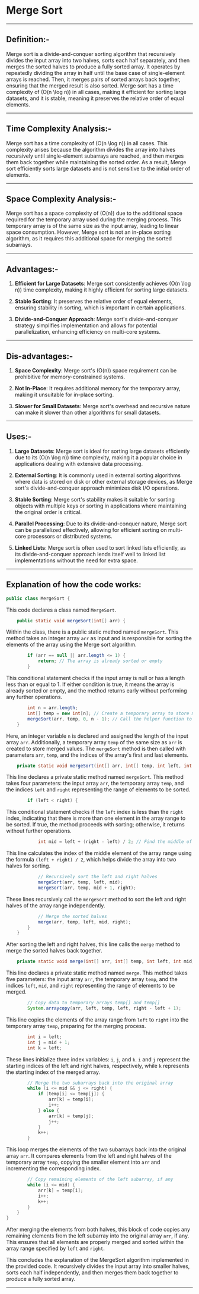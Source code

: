 #  Merge Sort
-----

## Definition:-

Merge sort is a divide-and-conquer sorting algorithm that recursively divides the input array into two halves, sorts each half separately, and then merges the sorted halves to produce a fully sorted array. It operates by repeatedly dividing the array in half until the base case of single-element arrays is reached. 
Then, it merges pairs of sorted arrays back together, ensuring that the merged result is also sorted. Merge sort has a time complexity of \(O(n \log n)\) in all cases, making it efficient for sorting large datasets, and it is stable, meaning it preserves the relative order of equal elements.

-----

## Time Complexity Analysis:-

Merge sort has a time complexity of \(O(n \log n)\) in all cases. This complexity arises because the algorithm divides the array into halves recursively until single-element subarrays are reached, and then merges them back together while maintaining the sorted order. As a result, Merge sort efficiently sorts large datasets and is not sensitive to the initial order of elements.

-----

## Space Complexity Analysis:-

Merge sort has a space complexity of \(O(n)\) due to the additional space required for the temporary array used during the merging process. This temporary array is of the same size as the input array, leading to linear space consumption. However, Merge sort is not an in-place sorting algorithm, as it requires this additional space for merging the sorted subarrays.

-----

## Advantages:-

1. **Efficient for Large Datasets**: Merge sort consistently achieves \(O(n \log n)\) time complexity, making it highly efficient for sorting large datasets.

2. **Stable Sorting**: It preserves the relative order of equal elements, ensuring stability in sorting, which is important in certain applications.

3. **Divide-and-Conquer Approach**: Merge sort's divide-and-conquer strategy simplifies implementation and allows for potential parallelization, enhancing efficiency on multi-core systems.

----

## Dis-advantages:-

1. **Space Complexity**: Merge sort's \(O(n)\) space requirement can be prohibitive for memory-constrained systems.

2. **Not In-Place**: It requires additional memory for the temporary array, making it unsuitable for in-place sorting.

3. **Slower for Small Datasets**: Merge sort's overhead and recursive nature can make it slower than other algorithms for small datasets.

-----

## Uses:-

1. **Large Datasets**: Merge sort is ideal for sorting large datasets efficiently due to its \(O(n \log n)\) time complexity, making it a popular choice in applications dealing with extensive data processing.

2. **External Sorting**: It is commonly used in external sorting algorithms where data is stored on disk or other external storage devices, as Merge sort's divide-and-conquer approach minimizes disk I/O operations.

3. **Stable Sorting**: Merge sort's stability makes it suitable for sorting objects with multiple keys or sorting in applications where maintaining the original order is critical.

4. **Parallel Processing**: Due to its divide-and-conquer nature, Merge sort can be parallelized effectively, allowing for efficient sorting on multi-core processors or distributed systems.

5. **Linked Lists**: Merge sort is often used to sort linked lists efficiently, as its divide-and-conquer approach lends itself well to linked list implementations without the need for extra space.

-----

## Explanation of how the code works:

```java
public class MergeSort {
```

This code declares a class named `MergeSort`.

```java
    public static void mergeSort(int[] arr) {
```

Within the class, there is a public static method named `mergeSort`. This method takes an integer array `arr` as input and is responsible for sorting the elements of the array using the Merge sort algorithm.

```java
        if (arr == null || arr.length <= 1) {
            return; // The array is already sorted or empty
        }
```

This conditional statement checks if the input array is null or has a length less than or equal to 1. If either condition is true, it means the array is already sorted or empty, and the method returns early without performing any further operations.

```java
        int n = arr.length;
        int[] temp = new int[n]; // Create a temporary array to store merged values
        mergeSort(arr, temp, 0, n - 1); // Call the helper function to perform the sort
    }
```

Here, an integer variable `n` is declared and assigned the length of the input array `arr`. Additionally, a temporary array `temp` of the same size as `arr` is created to store merged values. The `mergeSort` method is then called with parameters `arr`, `temp`, and the indices of the array's first and last elements.

```java
    private static void mergeSort(int[] arr, int[] temp, int left, int right) {
```

This line declares a private static method named `mergeSort`. This method takes four parameters: the input array `arr`, the temporary array `temp`, and the indices `left` and `right` representing the range of elements to be sorted.

```java
        if (left < right) {
```

This conditional statement checks if the `left` index is less than the `right` index, indicating that there is more than one element in the array range to be sorted. If true, the method proceeds with sorting; otherwise, it returns without further operations.

```java
            int mid = left + (right - left) / 2; // Find the middle of the array
```

This line calculates the index of the middle element of the array range using the formula `(left + right) / 2`, which helps divide the array into two halves for sorting.

```java
            // Recursively sort the left and right halves
            mergeSort(arr, temp, left, mid);
            mergeSort(arr, temp, mid + 1, right);
```

These lines recursively call the `mergeSort` method to sort the left and right halves of the array range independently.

```java
            // Merge the sorted halves
            merge(arr, temp, left, mid, right);
        }
    }
```

After sorting the left and right halves, this line calls the `merge` method to merge the sorted halves back together.

```java
    private static void merge(int[] arr, int[] temp, int left, int mid, int right) {
```

This line declares a private static method named `merge`. This method takes five parameters: the input array `arr`, the temporary array `temp`, and the indices `left`, `mid`, and `right` representing the range of elements to be merged.

```java
        // Copy data to temporary arrays temp[] and temp[]
        System.arraycopy(arr, left, temp, left, right - left + 1);
```

This line copies the elements of the array range from `left` to `right` into the temporary array `temp`, preparing for the merging process.

```java
        int i = left;
        int j = mid + 1;
        int k = left;
```

These lines initialize three index variables: `i`, `j`, and `k`. `i` and `j` represent the starting indices of the left and right halves, respectively, while `k` represents the starting index of the merged array.

```java
        // Merge the two subarrays back into the original array
        while (i <= mid && j <= right) {
            if (temp[i] <= temp[j]) {
                arr[k] = temp[i];
                i++;
            } else {
                arr[k] = temp[j];
                j++;
            }
            k++;
        }
```

This loop merges the elements of the two subarrays back into the original array `arr`. It compares elements from the left and right halves of the temporary array `temp`, copying the smaller element into `arr` and incrementing the corresponding index.

```java
        // Copy remaining elements of the left subarray, if any
        while (i <= mid) {
            arr[k] = temp[i];
            i++;
            k++;
        }
    }
}
```

After merging the elements from both halves, this block of code copies any remaining elements from the left subarray into the original array `arr`, if any. This ensures that all elements are properly merged and sorted within the array range specified by `left` and `right`.

This concludes the explanation of the MergeSort algorithm implemented in the provided code. It recursively divides the input array into smaller halves, sorts each half independently, and then merges them back together to produce a fully sorted array.

-----